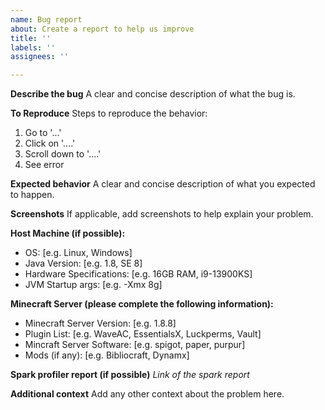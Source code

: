 ```yaml
---
name: Bug report
about: Create a report to help us improve
title: ''
labels: ''
assignees: ''

---
```


**Describe the bug**
A clear and concise description of what the bug is.

**To Reproduce**
Steps to reproduce the behavior:
1. Go to '...'
2. Click on '....'
3. Scroll down to '....'
4. See error

**Expected behavior**
A clear and concise description of what you expected to happen.

**Screenshots**
If applicable, add screenshots to help explain your problem.

**Host Machine (if possible):**
 - OS: [e.g. Linux, Windows]
 - Java Version: [e.g. 1.8, SE 8]
 - Hardware Specifications: [e.g. 16GB RAM, i9-13900KS]
 - JVM Startup args: [e.g. -Xmx 8g]

**Minecraft Server (please complete the following information):**
 - Minecraft Server Version: [e.g. 1.8.8]
 - Plugin List: [e.g. WaveAC, EssentialsX, Luckperms, Vault]
 - Mincraft Server Software: [e.g. spigot, paper, purpur]
 - Mods (if any): [e.g. Bibliocraft, Dynamx]

**Spark profiler report (if possible)**
*Link of the spark report*

**Additional context**
Add any other context about the problem here.
